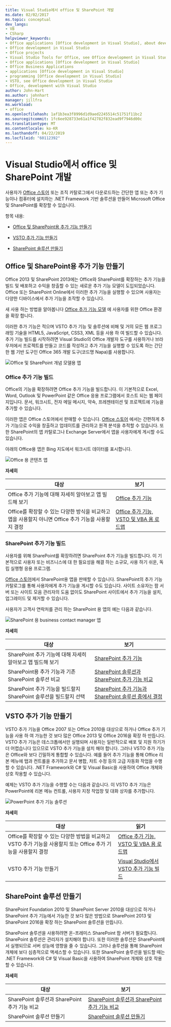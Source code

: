 ```yaml
---
title: Visual Studio에서 office 및 SharePoint 개발
ms.date: 02/02/2017
ms.topic: conceptual
dev_langs:
- VB
- CSharp
helpviewer_keywords:
- Office applications [Office development in Visual Studio], about developing applications
- Office development in Visual Studio
- Office projects
- Visual Studio Tools for Office, see Office development in Visual Studio
- Office applications [Office development in Visual Studio]
- Office Business Applications
- applications [Office development in Visual Studio]
- programming [Office development in Visual Studio]
- VSTO, see Office development in Visual Studio
- Office, development with Visual Studio
author: John-Hart
ms.author: johnhart
manager: jillfra
ms.workload:
- office
ms.openlocfilehash: 1af1b3ea3f8996d1d9aed2245514c51751f11bc2
ms.sourcegitcommit: 1fc6ee928733e61a1f42782f832ead9f7946d00c
ms.translationtype: MT
ms.contentlocale: ko-KR
ms.lasthandoff: 04/22/2019
ms.locfileid: "60112392"
---
```

# <a name="office-and-sharepoint-development-in-visual-studio"></a>Visual Studio에서 office 및 SharePoint 개발
  사용자가 [Office 스토어](https://store.office.com/) 또는 조직 카탈로그에서 다운로드하는 간단한 앱 또는 추가 기능이나 컴퓨터에 설치하는 .NET Framework 기반 솔루션을 만들어 Microsoft Office 및 SharePoint를 확장할 수 있습니다.

 항목 내용:

- [Office 및 SharePoint용 추가 기능 만들기](#Apps)

- [VSTO 추가 기능 만들기](#Add-ins)

- [SharePoint 솔루션 만들기](#Solutions)

## <a name="Apps"></a> Office 및 SharePoint용 추가 기능 만들기
 Office 2013 및 SharePoint 2013에는 Office와 SharePoint를 확장하는 추가 기능을 빌드 및 배포하고 수익을 창출할 수 있는 새로운 추가 기능 모델이 도입되었습니다.  Office 또는 SharePoint Online에서 이러한 추가 기능을 실행할 수 있으며 사용자는 다양한 디바이스에서 추가 기능을 조작할 수 있습니다.

 새 사용 하는 방법을 알아봅니다 [Office 추가 기능 모델](/office/dev/add-ins/overview/office-add-ins) 에 사용자를 위한 Office 환경을 확장 합니다.

 이러한 추가 기능은 적으며 VSTO 추가 기능 및 솔루션에 비해 및 거의 모든 웹 프로그래밍 기술을 HTML5, JavaScript, CSS3, XML 등을 사용 하 여 빌드할 수 있습니다.  추가 기능 빌드를 시작하려면 Visual Studio의 Office 개발자 도구를 사용하거나 브라우저에서 프로젝트를 만들고 코드를 작성하고 추가 기능을 실행할 수 있도록 하는 간단한 웹 기반 도구인 Office 365 개발 도구(코드명 Napa)를 사용합니다.

 ![Office 및 SharePoint 개념 모델용 앱](../vsto/media/officeandsharepointapps2015.png "Office 및 SharePoint 개념 모델용 앱")

### <a name="build-an-office-add-in"></a>Office 추가 기능 빌드
 Office의 기능을 확장하려면 Office 추가 기능을 빌드합니다. 이 기본적으로 Excel, Word, Outlook 및 PowerPoint 같은 Office 응용 프로그램에서 호스트 되는 웹 페이지입니다. 문서, 워크시트, 전자 메일 메시지, 약속, 프레젠테이션 및 프로젝트에 기능을 추가할 수 있습니다.

 이러한 앱은 Office 스토어에서 판매할 수 있습니다.  [Office 스토어](https://store.office.com/) 에서는 간편하게 추가 기능으로 수익을 창출하고 업데이트를 관리하고 원격 분석을 추적할 수 있습니다. 또한 SharePoint의 앱 카탈로그나 Exchange Server에서 앱을 사용자에게 게시할 수도 있습니다.

 아래의 Office용 앱은 Bing 지도에서 워크시트 데이터를 표시합니다.

 ![Office 용 콘텐츠 앱](../vsto/media/appforoffice.png "Office 용 콘텐츠 앱")

 **자세히**

|대상|보기|
|--------|---------|
|Office 추가 기능에 대해 자세히 알아보고 앱 빌드해 보기|[Office 추가 기능](/office/dev/add-ins/publish/publish)|
|Office를 확장할 수 있는 다양한 방식을 비교하고 앱을 사용할지 아니면 Office 추가 기능을 사용할지 결정|[Office 추가 기능, VSTO 및 VBA 용 로드맵](https://blogs.msdn.microsoft.com/officeapps/2013/06/18/roadmap-for-apps-for-office-vsto-and-vba/)|

### <a name="build-a-sharepoint-add-in"></a>SharePoint 추가 기능 빌드
 사용자를 위해 SharePoint를 확장하려면 SharePoint 추가 기능을 빌드합니다. 이 기본적으로 사용자 또는 비즈니스에 대 한 필요성을 해결 하는 소규모, 사용 하기 쉬운, 독립 실행형 응용 프로그램.

 [Office 스토어](https://store.office.com/)에서 SharePoint용 앱을 판매할 수 있습니다. SharePoint의 추가 기능 카탈로그를 통해 사용자에게 추가 기능을 게시할 수도 있습니다.  사이트 소유자는 팜 서버 또는 사이트 모음 관리자의 도움 없이도 SharePoint 사이트에서 추가 기능을 설치, 업그레이드 및 제거할 수 있습니다.

 사용자가 고객사 연락처를 관리 하는 SharePoint 용 앱의 예는 다음과 같습니다.

 ![SharePoint 용 business contact manager 앱](../vsto/media/appforsharepoint.png "SharePoint 용 Business contact manager 앱")

 **자세히**

|대상|보기|
|--------|---------|
|SharePoint 추가 기능에 대해 자세히 알아보고 앱 빌드해 보기|[SharePoint 추가 기능](/sharepoint/dev/sp-add-ins/sharepoint-add-ins)|
|SharePoint용 추가 기능과 기존 SharePoint 솔루션 비교|[SharePoint 솔루션과 SharePoint 추가 기능 비교](/sharepoint/dev/general-development/sharepoint-server-application-lifecycle-management)|
|SharePoint 추가 기능을 빌드할지 SharePoint 솔루션을 빌드할지 선택|[SharePoint 추가 기능과 SharePoint 솔루션 중에서 결정](/sharepoint/dev/general-development/sharepoint-server-application-lifecycle-management)|

## <a name="Add-ins"></a> VSTO 추가 기능 만들기
 VSTO 추가 기능을 Office 2007 또는 Office 2010을 대상으로 하거나 Office 추가 기능을 사용 하 여 가능한 것 보다 많은 Office 2013 및 Office 2016을 확장 하 만듭니다. VSTO 추가 기능은 데스크톱에서만 실행되며 사용자는 일반적으로 배포 및 지원 하기가 더 어렵습니다 있으므로 VSTO 추가 기능을 설치 해야 합니다.  그러나 VSTO 추가 기능은 Office와 보다 긴밀하게 통합할 수 있습니다. 예를 들어 추가 기능을 통해 Office 리본 메뉴에 탭과 컨트롤을 추가하고 문서 병합, 차트 수정 등의 고급 자동화 작업을 수행할 수 있습니다. .NET Framework와 C# 및 Visual Basic을 사용하여 Office 개체와 상호 작용할 수 있습니다.

 예제는 VSTO 추가 기능을 수행할 수는 다음과 같습니다. 이 VSTO 추가 기능은 PowerPoint에 리본 메뉴 컨트롤, 사용자 지정 작업창 및 대화 상자를 추가합니다.

 ![PowerPoint 추가 기능 솔루션](../vsto/media/powerpointaddin.png "PowerPoint 추가 기능 솔루션")

 **자세히**

|대상|읽기|
|--------|----------|
|Office를 확장할 수 있는 다양한 방법을 비교하고 VSTO 추가 기능을 사용할지 또는 Office 추가 기능을 사용할지 결정|[Office 추가 기능, VSTO 및 VBA 용 로드맵](https://blogs.msdn.microsoft.com/officeapps/2013/06/18/roadmap-for-apps-for-office-vsto-and-vba/)|
|VSTO 추가 기능 만들기|[Visual Studio에서 VSTO 추가 기능 빌드](create-vsto-add-ins-for-office-by-using-visual-studio.md)|

## <a name="Solutions"></a> SharePoint 솔루션 만들기
 SharePoint Foundation 2010 및 SharePoint Server 2010을 대상으로 하거나 SharePoint 추가 기능에서 가능한 것 보다 많은 방법으로 SharePoint 2013 및 SharePoint 2016을 확장 하는 SharePoint 솔루션을 만듭니다.

 SharePoint 솔루션을 사용하려면 온-프레미스 SharePoint 팜 서버가 필요합니다. SharePoint 솔루션은 관리자가 설치해야 합니다. 또한 이러한 솔루션은 SharePoint에서 실행되므로 서버 성능에 영향을 줄 수 있습니다. 그러나 솔루션을 통해 SharePoint 개체에 보다 심층적으로 액세스할 수 있습니다. 또한 SharePoint 솔루션을 빌드할 때는 .NET Framework와 C# 및 Visual Basic을 사용하여 SharePoint 개체와 상호 작용할 수 있습니다.

 **자세히**

|대상|보기|
|--------|---------|
|SharePoint 솔루션과 SharePoint 추가 기능 비교|[SharePoint 솔루션과 SharePoint 추가 기능 비교](/sharepoint/dev/general-development/sharepoint-server-application-lifecycle-management)|
|SharePoint 솔루션 만들기|[SharePoint 솔루션 만들기](../sharepoint/create-sharepoint-solutions.md)|
